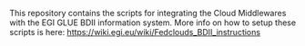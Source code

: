 This repository contains the scripts for integrating the Cloud Middlewares with the EGI GLUE BDII information system. More info on how to setup these scripts is here: https://wiki.egi.eu/wiki/Fedclouds_BDII_instructions
